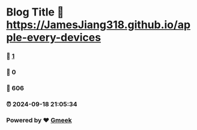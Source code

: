 # Blog Title :link: https://JamesJiang318.github.io/apple-every-devices 
### :page_facing_up: [1](https://JamesJiang318.github.io/apple-every-devices/tag.html) 
### :speech_balloon: 0 
### :hibiscus: 606 
### :alarm_clock: 2024-09-18 21:05:34 
### Powered by :heart: [Gmeek](https://github.com/Meekdai/Gmeek)
